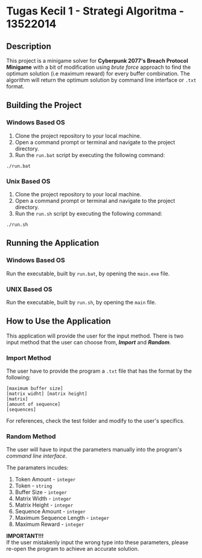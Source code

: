 # Tugas Kecil 1 - Strategi Algoritma - 13522014

## Description
This project is a minigame solver for **Cyberpunk 2077's Breach Protocol Minigame** with a bit of modification using *brute force* approach to find the optimum solution (i.e maximum reward) for every buffer combination. The algorithm will return the optimum solution by command line interface or ```.txt``` format.

## Building the Project
### Windows Based OS
1. Clone the project repository to your local machine.
2. Open a command prompt or terminal and navigate to the project directory.
3. Run the ```run.bat``` script by executing the following command:
```
./run.bat
```

### Unix Based OS
1. Clone the project repository to your local machine.
2. Open a command prompt or terminal and navigate to the project directory.
3. Run the ```run.sh``` script by executing the following command:
```
./run.sh
```

## Running the Application
### Windows Based OS
Run the executable, built by ```run.bat```, by opening the ```main.exe``` file.
### UNIX Based OS
Run the executable, built by ```run.sh```, by opening the ```main``` file.

## How to Use the Application
This application will provide the user for the input method. There is two input method that the user can choose from, ***Import*** and ***Random***.

### Import Method
The user have to provide the program a ```.txt``` file that has the format by the following:
```
[maximum buffer size]
[matrix widht] [matrix height]
[matrix]
[amount of sequence]
[sequences]
```
For references, check the test folder and modify to the user's specifics.

### Random Method
The user will have to input the parameters manually into the program's *command line interface*.

The paramaters incudes:
1. Token Amount - ```integer```
2. Token - ```string```
3. Buffer Size - ```integer```
4. Matrix Width - ```integer```
5. Matrix Height - ```integer```
1. Sequence Amount - ```integer```
1. Maximum Sequence Length - ```integer```
1. Maximum Reward - ```integer```

**IMPORTANT!!!**<br>
If the user mistakenly input the wrong type into these parameters, please re-open the program to achieve an accurate solution.
